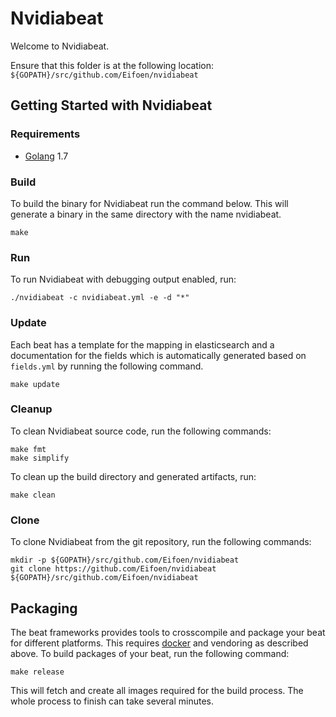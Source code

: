 # Nvidiabeat

Welcome to Nvidiabeat.

Ensure that this folder is at the following location:
`${GOPATH}/src/github.com/Eifoen/nvidiabeat`

## Getting Started with Nvidiabeat

### Requirements

* [Golang](https://golang.org/dl/) 1.7

### Build

To build the binary for Nvidiabeat run the command below. This will generate a binary
in the same directory with the name nvidiabeat.

```
make
```


### Run

To run Nvidiabeat with debugging output enabled, run:

```
./nvidiabeat -c nvidiabeat.yml -e -d "*"
```

### Update

Each beat has a template for the mapping in elasticsearch and a documentation for the fields
which is automatically generated based on `fields.yml` by running the following command.

```
make update
```


### Cleanup

To clean  Nvidiabeat source code, run the following commands:

```
make fmt
make simplify
```

To clean up the build directory and generated artifacts, run:

```
make clean
```


### Clone

To clone Nvidiabeat from the git repository, run the following commands:

```
mkdir -p ${GOPATH}/src/github.com/Eifoen/nvidiabeat
git clone https://github.com/Eifoen/nvidiabeat ${GOPATH}/src/github.com/Eifoen/nvidiabeat
```
## Packaging

The beat frameworks provides tools to crosscompile and package your beat for different platforms. This requires [docker](https://www.docker.com/) and vendoring as described above. To build packages of your beat, run the following command:

```
make release
```

This will fetch and create all images required for the build process. The whole process to finish can take several minutes.

